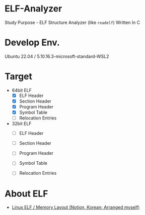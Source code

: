 # ELF-Analyzer

Study Purpose - ELF Structure Analyzer (like `readelf`) 
Written In C

# Develop Env.
Ubuntu 22.04 / 5.10.16.3-microsoft-standard-WSL2

# Target
- 64bit ELF
	- [x] ELF Header
	- [x] Section Header
	- [x] Program Header
	- [x] Symbol Table
	- [ ] Relocation Entries
- 32bit ELF
	- [ ] ELF Header
	- [ ] Section Header
	- [ ] Program Header
	- [ ] Symbol Table
	- [ ] Relocation Entries


# About ELF
- [Linux ELF / Memory Layout (Notion, Korean; Arranged myself)](https://www.notion.so/tori209/Linux-ELF-Memory-Layout-f5b228beaace40fdbc39e19323eeb655#a21be016ef8748e08e03c5db00997c7b)
